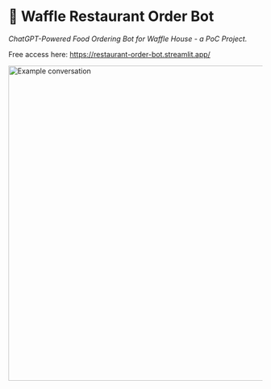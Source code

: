 # 🧇 Waffle Restaurant Order Bot

*ChatGPT-Powered Food Ordering Bot for Waffle House - a PoC Project.*

Free access here: https://restaurant-order-bot.streamlit.app/


<img width="626" alt="Example conversation" src="https://github.com/codeananda/restaurant_order_bot/assets/51246969/ecb1fa63-9b3f-4e08-a4da-175a309a37e5">
